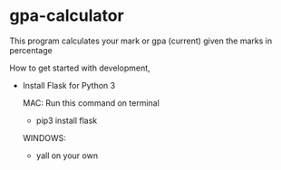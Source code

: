 # gpa-calculator
This program calculates your mark or gpa (current) given the marks in percentage

How to get started with development,
- Install Flask for Python 3

  MAC:
    Run this command on terminal
    - pip3 install flask
    
  WINDOWS:
    - yall on your own
    
